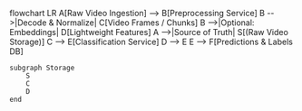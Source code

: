 flowchart LR
    A[Raw Video Ingestion] --> B[Preprocessing Service]
    B -->|Decode & Normalize| C[Video Frames / Chunks]
    B -->|Optional: Embeddings| D[Lightweight Features]
    A -->|Source of Truth| S[(Raw Video Storage)]
    C --> E[Classification Service]
    D --> E
    E --> F[Predictions & Labels DB]

    subgraph Storage
        S
        C
        D
    end
